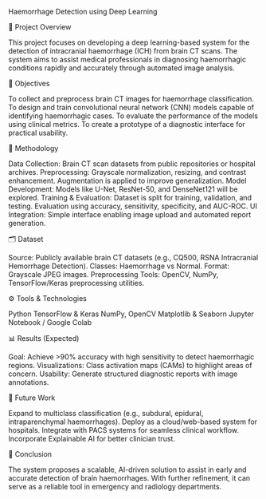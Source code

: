 Haemorrhage Detection using Deep Learning

📄 Project Overview

This project focuses on developing a deep learning-based system for the detection of intracranial haemorrhage (ICH) from brain CT scans. The system aims to assist medical professionals in diagnosing haemorrhagic conditions rapidly and accurately through automated image analysis.

🎯 Objectives

To collect and preprocess brain CT images for haemorrhage classification.
To design and train convolutional neural network (CNN) models capable of identifying haemorrhagic cases.
To evaluate the performance of the models using clinical metrics.
To create a prototype of a diagnostic interface for practical usability.

🧠 Methodology

Data Collection: Brain CT scan datasets from public repositories or hospital archives.
Preprocessing: Grayscale normalization, resizing, and contrast enhancement. Augmentation is applied to improve generalization.
Model Development: Models like U-Net, ResNet-50, and DenseNet121 will be explored.
Training & Evaluation: Dataset is split for training, validation, and testing. Evaluation using accuracy, sensitivity, specificity, and AUC-ROC.
UI Integration: Simple interface enabling image upload and automated report generation.

🗂️ Dataset

Source: Publicly available brain CT datasets (e.g., CQ500, RSNA Intracranial Hemorrhage Detection).
Classes: Haemorrhage vs Normal.
Format: Grayscale JPEG images.
Preprocessing Tools: OpenCV, NumPy, TensorFlow/Keras preprocessing utilities.

⚙️ Tools & Technologies

Python
TensorFlow & Keras
NumPy, OpenCV
Matplotlib & Seaborn
Jupyter Notebook / Google Colab

📊 Results (Expected)

Goal: Achieve >90% accuracy with high sensitivity to detect haemorrhagic regions.
Visualizations: Class activation maps (CAMs) to highlight areas of concern.
Usability: Generate structured diagnostic reports with image annotations.

🔮 Future Work

Expand to multiclass classification (e.g., subdural, epidural, intraparenchymal haemorrhages).
Deploy as a cloud/web-based system for hospitals.
Integrate with PACS systems for seamless clinical workflow.
Incorporate Explainable AI for better clinician trust.

📌 Conclusion

The system proposes a scalable, AI-driven solution to assist in early and accurate detection of brain haemorrhages. With further refinement, it can serve as a reliable tool in emergency and radiology departments.
